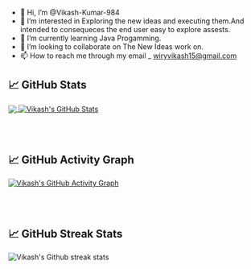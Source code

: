 - 👋 Hi, I’m @Vikash-Kumar-984
- 👀 I’m interested in Exploring the new ideas and executing them.And intended to consequeces the end user easy to explore assests.
- 🌱 I’m currently learning Java Progamming.
- 💞️ I’m looking to collaborate on The New Ideas work on.
- 📫 How to reach me through my email _ wiryvikash15@gmail.com 

<!---
Vikash-Kumar-984/Vikash-Kumar-984 is a ✨ special ✨ repository because its `README.md` (this file) appears on your GitHub profile.
You can click the Preview link to take a look at your changes.
--->
## &#x1f4c8; GitHub Stats
<a href="https://github.com/Vikash-Kumar-984/Vikash-Kumar-984">
  <img align="center" src="https://github-readme-stats.vercel.app/api/top-langs/?username=Vikash-Kumar-984&hide=java,html&title_color=ffffff&text_color=c9cacc&icon_color=2bbc8a&bg_color=1d1f21" />
</a>
<a href="https://github.com/Vikash-Kumar-984/Vikash-Kumar-984">
  <img align="center" src="https://github-readme-stats.vercel.app/api?username=Vikash-Kumar-984&show_icons=true&line_height=27&count_private=true&title_color=ffffff&text_color=c9cacc&icon_color=2bbc8a&bg_color=1d1f21" alt="Vikash's GitHub Stats" />
</a>

<br/><br/>
## &#x1f4c8; GitHub Activity Graph
[![Vikash's GitHub Activity Graph](https://activity-graph.herokuapp.com/graph?username=Vikash-Kumar-984&theme=rogue)](https://github.com/Vikash-Kumar-984)


<br/><br/>

## &#x1f4c8; GitHub Streak Stats
![Vikash's Github streak stats](https://github-readme-streak-stats.herokuapp.com/?user=Vikash-Kumar-984) 

<br>
